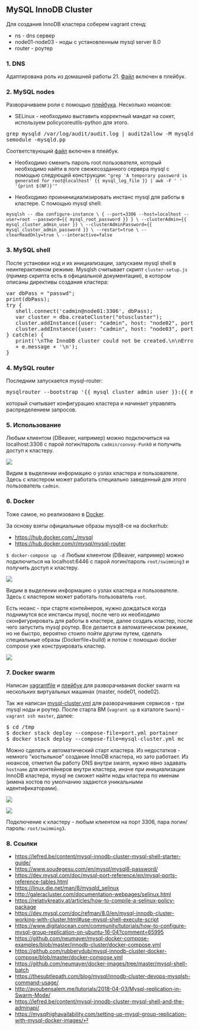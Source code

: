 ## MySQL InnoDB Cluster

Для создания InnoDB кластера соберем vagrant стенд:

- ns - dns сервер
- node01-node03 - ноды с установленным mysql server 8.0
- router - роутер

### 1. DNS

Адаптирована роль из домашней работы 21. [Файл](provisioning/dns-server.yml) включен в плейбук.

### 2. MySQL nodes

Разворачиваем роли с помощью [плейбука](provisioning/playbook.yml). Несколько нюансов:

- SELinux - необходимо выставить корректный мандат на сокет, используем policycoreutils-python для этого.
<pre>
grep mysqld /var/log/audit/audit.log | audit2allow -M mysqld
semodule -mysqld.pp
</pre>

Соответствующий [файл](provisioning/selinux.yml) включен в плейбук.

- Необходимо сменить пароль root пользователя, который необходимо найти в логе свежесозданного сервера mysql с помощью следующей конструкции: `"grep 'A temporary password is generated for root@localhost' {{ mysql_log_file }} | awk -F ' ' '{print $(NF)}'"`

- Необходимо проининициализировать инстанс mysql для работы в кластере. С помощью mysql shell:

`mysqlsh -- dba configure-instance \
{ --port=3306 --host=localhost --user=root --password={{ mysql_root_password }} } \
--clusterAdmin={{ mysql_cluster_admin_user }} \
--clusterAdminPassword={{ mysql_cluster_admin_password }} \
--restart=true \
--clearReadOnly=true \
--interactive=false`

### 3. MySQL shell

После установки нод и их инициализации, запускаем mysql shell в неинтерактивном режиме. Mysqlsh считывает скрипт `cluster-setup.js` (пример скрипта есть в официальной документации), в котором описаны директивы создания кластера:

<pre>
var dbPass = "passwd";
print(dbPass);
try {
   shell.connect('cadmin@node01:3306', dbPass);
   var cluster = dba.createCluster("otuscluster");
   cluster.addInstance({user: "cadmin", host: "node02", port: 3306, password: dbPass});
   cluster.addInstance({user: "cadmin", host: "node03", port: 3306, password: dbPass});
} catch(e) {
   print('\nThe InnoDB cluster could not be created.\n\nError: ' +
   + e.message + '\n');
}
</pre>

### 4. MySQL router

Последним запускается mysql-router:

<pre>
mysqlrouter --bootstrap '{{ mysql_cluster_admin_user }}:{{ mysql_cluster_admin_password }}'@node01 --user=mysqlrouter
</pre>

который считывает конфигурацию кластера и начинает управлять распределением запросов.

### 5. Использование

Любым клиентом (DBeaver, например) можно подключиться на localhost:3306 с парой логин/пароль `cadmin/convoy-Punk0` и получить доступ к кластеру.

![](pic/pic01.png)

Видим в выделении информацию о узлах кластера и пользователе. Здесь с кластером может работать специально заведенный для этого пользователь `cadmin`.

### 6. Docker

Тоже самое, но реализовано в [Docker](Docker/docker-compose.yml).

За основу взяты официальные образы mysql8-ce на dockerhub:

- https://hub.docker.com/_/mysql
- https://hub.docker.com/r/mysql/mysql-router

`
$ docker-compose up -d
`
Любым клиентом (DBeaver, например) можно подключиться на localhost:6446 с парой логин/пароль `root/swimming3` и получить доступ к кластеру.

![](pic/pic02.png)

Видим в выделении информацию о узлах кластера и пользователе. Здесь с кластером может работать пользователь `root`.

Есть нюанс - при старте контейнеров, нужно дождаться когда поднимутся все инстансы mysql, после чего их необходимо сконфигурировать для работы в кластере, далее создать кластер, после чего запустить mysql роутер. Все делается в автоматическом режиме, но не быстро, вероятно стоило пойти другим путем, сделать специальные образы (Dockerfile+build) и потом с помощью docker compose уже конструировать кластер.

![](pic/pic03.png)

### 7. Docker swarm

Написан [vagrantfile](Swarm/Vagrantfile) и [плейбук](Swarm/playbook.yml) для разворачивания docker swarm на нескольких виртуальных машинах (master, node01, node02).

Так же написан [mysql-cluster.yml](Swarm/swdocker/mysql-cluster.yml) для разворачивания сервисов - три mysql ноды и роутер.
После старта ВМ (`vagrant up` в каталоге `Swarm`) - `vagrant ssh master`, далее:

<pre>
$ cd /tmp
$ docker stack deploy --compose-file=port.yml portainer
$ docker stack deploy --compose-file=mysql-cluster.yml mc
</pre>

Можно сделать и автоматический старт кластера. Из недостатков - немного "костыльное" создание InnoDB кластера, но зато работает. Из нюансов, отметил бы работу DNS внутри swarm, нужно явно задавать `hostname` для контейнеров внутри кластера, иначе при инициализации InnoDB кластера, mysql не сможет найти ноды кластера по именам (имена хостов по умолчанию задаются уникальными идентификаторами).

![](pic/pic04.png)

![](pic/pic05.png)

Подключение к кластеру - любым клиентом на порт 3306, пара логин/пароль: `root/swimming3`.

### 8. Ссылки

- https://lefred.be/content/mysql-innodb-cluster-mysql-shell-starter-guide/
- https://www.soudegesu.com/en/mysql/mysql8-password/
- https://dev.mysql.com/doc/mysql-port-reference/en/mysql-ports-reference-tables.html
- https://linux.die.net/man/8/mysqld_selinux
- http://galeracluster.com/documentation-webpages/selinux.html
- https://relativkreativ.at/articles/how-to-compile-a-selinux-policy-package
- https://dev.mysql.com/doc/refman/8.0/en/mysql-innodb-cluster-working-with-cluster.html#use-mysql-shell-execute-script
- https://www.digitalocean.com/community/tutorials/how-to-configure-mysql-group-replication-on-ubuntu-16-04?comment=65995
- https://github.com/neumayer/mysql-docker-compose-examples/blob/master/innodb-cluster/docker-compose.yml
- https://github.com/rubberydub/mysql-innodb-cluster-docker-compose/blob/master/docker-compose.yml
- https://github.com/neumayer/docker-images/tree/master/mysql-shell-batch
- https://thesubtlepath.com/blog/mysql/innodb-cluster-devops-mysqlsh-command-usage/
- http://ayoubensalem.me/tutorials/2018-04-03/Mysql-replication-in-Swarm-Mode/
- https://lefred.be/content/mysql-innodb-cluster-mysql-shell-and-the-adminapi/
- https://mysqlhighavailability.com/setting-up-mysql-group-replication-with-mysql-docker-images/⏎ 